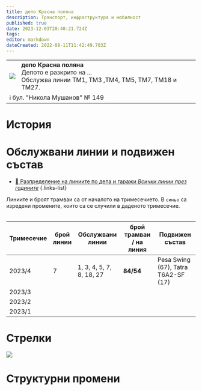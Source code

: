 ```yaml
---
title: депо Красна поляна
description: Транспорт, инфраструктура и мобилност
published: true
date: 2023-12-03T20:40:21.724Z
tags: 
editor: markdown
dateCreated: 2022-08-11T11:42:49.703Z
---
```


<!--следващ пост--> 
<div class="table-responsive"><table style="width:100%"><tr>
<td><img src="https://drive.google.com/uc?id=1aVS3fDePOxOpVnEDGn0YsW2vXQdf0E9N"></td>
<td><b>депо Красна поляна </b><br> Депото е разкрито на ... <br>Обслужва линии ТМ1, ТМ3 ,ТМ4, ТМ5, ТМ7, ТМ18 и ТМ27.</td></tr>
  <td colspan=2 >ℹ️ бул. "Никола Мушанов" № 149</td></table></div>
  
  

# История

# Обслужвани линии и подвижен състав
- [:1234: Разпределение на линиите по депа и гаражи *Всички линии през годините*](/bg/public-transport/lines-by-garages)
{.links-list}

Линиите и броят трамваи са от началото на тримесечието. В `синьо` са изредени промените, които са се случили в даденото тримесечие.   
 

| **Тримесечие** | **брой**  <br>**линии** | **Обслужвани линии** | **брой трамваи / на линия** | **Подвижен състав** |
| --- | --- | --- | --- | --- |
| 2023/4 |  7  | 1, 3, 4, 5, 7, 8, 18, 27    | <b>84/54</b>    | Pesa Swing (67), Tatra T6A2-SF (17)    |
| 2023/3 |     |     |     |     |
| 2023/2 |     |     |     |     |
| 2023/1 |     |     |     |     |

# Стрелки

<img src="https://drive.google.com/uc?id=1T9I6w6ZRR0gH_ExaohejU0xanrtPhdoX">


# Структурни промени
